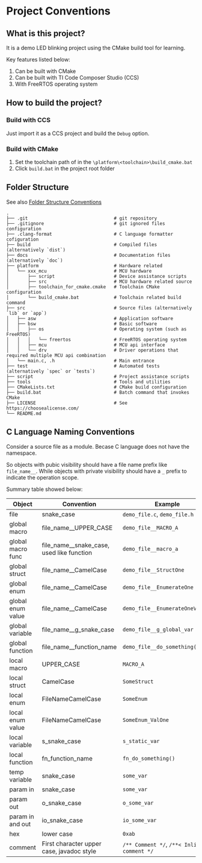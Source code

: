 # Project Conventions

## What is this project?
It is a demo LED blinking project using the CMake build tool for learning.

Key features listed below:
1. Can be built with CMake
2. Can be built with TI Code Composer Studio (CCS)
3. With FreeRTOS operating system

## How to build the project?

### Build with CCS
Just import it as a CCS project and build the `Debug` option.

### Build with CMake
1. Set the toolchain path of in the `\platform\<toolchain>\build_cmake.bat`
2. Click `build.bat` in the project root folder

## Folder Structure
See also [Folder Structure Conventions](https://github.com/kriasoft/Folder-Structure-Conventions)

```
.
├── .git                                # git repository
├── .gitignore                          # git ignored files configuration
├── .clang-format                       # C language formatter cofiguration
├── build                               # Compiled files (alternatively `dist`)
├── docs                                # Documentation files (alternatively `doc`)
├── platform                            # Hardware related
│   └── xxx_mcu                         # MCU hardware
│       ├── script                      # Device assistance scripts
│       ├── src                         # MCU hardware related source
│       ├── toolchain_for_cmake.cmake   # Toolchain CMake configuration
│       └── build_cmake.bat             # Toolchain related build command
├── src                                 # Source files (alternatively `lib` or `app`)
│   ├── asw                             # Application software
│   ├── bsw                             # Basic software
│   │   ├── os                          # Operating system (such as FreeRTOS)
│   │   │   └── freertos                # FreeRTOS operating system
│   │   ├── mcu                         # MCU api interface
│   │   └── drv                         # Driver operations that required multiple MCU api combination
│   └── main.c, .h                      # Main entrance
├── test                                # Automated tests (alternatively `spec` or `tests`)
├── script                              # Project assistance scripts
├── tools                               # Tools and utilities
├── CMakeLists.txt                      # CMake build configuration
├── build.bat                           # Batch command that invokes CMake
├── LICENSE                             # See https://choosealicense.com/
└── README.md
```

## C Language Naming Conventions
Consider a source file as a module.
Becase C language does not have the namespace.

So objects with pubic visibility should have a file name prefix like
`file_name__`.
While objects with private visibility should have a `_` prefix to indicate the
operation scope.

Summary table showed below:

| Object            | Convention                                | Example                                    |
| -                 | -                                         | -                                          |
| file              | snake_case                                | `demo_file.c`, `demo_file.h`               |
| global macro      | file_name__UPPER_CASE                     | `demo_file__MACRO_A`                       |
| global macro func | file_name__snake_case, used like function | `demo_file__macro_a`                       |
| global struct     | file_name__CamelCase                      | `demo_file__StructOne`                     |
| global enum       | file_name__CamelCase                      | `demo_file__EnumerateOne`                  |
| global enum value | file_name__CamelCase                      | `demo_file__EnumerateOneValue1`            |
| global variable   | file_name__g_snake_case                   | `demo_file__g_global_var`                  |
| global function   | file_name__function_name                  | `demo_file__do_something()`                |
| local macro       | UPPER_CASE                                | `MACRO_A`                                  |
| local struct      | CamelCase                                 | `SomeStruct`                               |
| local enum        | FileNameCamelCase                         | `SomeEnum`                                 |
| local enum value  | FileNameCamelCase                         | `SomeEnum_ValOne`                          |
| local variable    | s_snake_case                              | `s_static_var`                             |
| local function    | fn_function_name                          | `fn_do_something()`                        |
| temp variable     | snake_case                                | `some_var`                                 |
| param in          | snake_case                                | `some_var`                                 |
| param out         | o_snake_case                              | `o_some_var`                               |
| param in and out  | io_snake_case                             | `io_some_var`                              |
| hex               | lower case                                | `0xab`                                     |
| comment           | First character upper case, javadoc style | `/** Comment */`, `/**< Inline comment */` |
